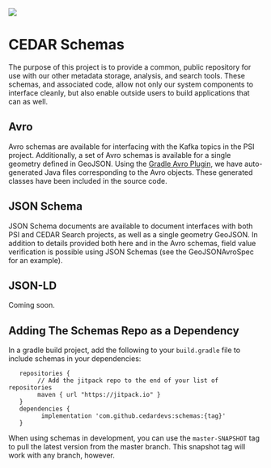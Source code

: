 [![](https://jitpack.io/v/cedardevs/schemas.svg)](https://jitpack.io/#cedardevs/schemas)

# CEDAR Schemas

The purpose of this project is to provide a common, public repository for use with our other metadata storage, analysis, and search tools. These schemas, and associated code, allow not only our system components to interface cleanly, but also enable outside users to build applications that can as well.

## Avro
Avro schemas are available for interfacing with the Kafka topics in the PSI project. Additionally, a set of Avro schemas is available for a single geometry defined in GeoJSON. Using the [Gradle Avro Plugin](https://github.com/commercehub-oss/gradle-avro-plugin), we have auto-generated Java files corresponding to the Avro objects. These generated classes have been included in the source code.


## JSON Schema
JSON Schema documents are available to document interfaces with both PSI and CEDAR Search projects, as well as a single geometry GeoJSON. In addition to details provided both here and in the Avro schemas, field value verification is possible using JSON Schemas (see the GeoJSONAvroSpec for an example).

## JSON-LD
Coming soon.

## Adding The Schemas Repo as a Dependency
In a gradle build project, add the following to your `build.gradle` file to include schemas in your dependencies:
```
   repositories {
        // Add the jitpack repo to the end of your list of repositories
        maven { url "https://jitpack.io" }
   }
   dependencies {
         implementation 'com.github.cedardevs:schemas:{tag}'
   }
```
When using schemas in development, you can use the `master-SNAPSHOT` tag to pull the latest version from the master branch. This snapshot tag will work with any branch, however.
